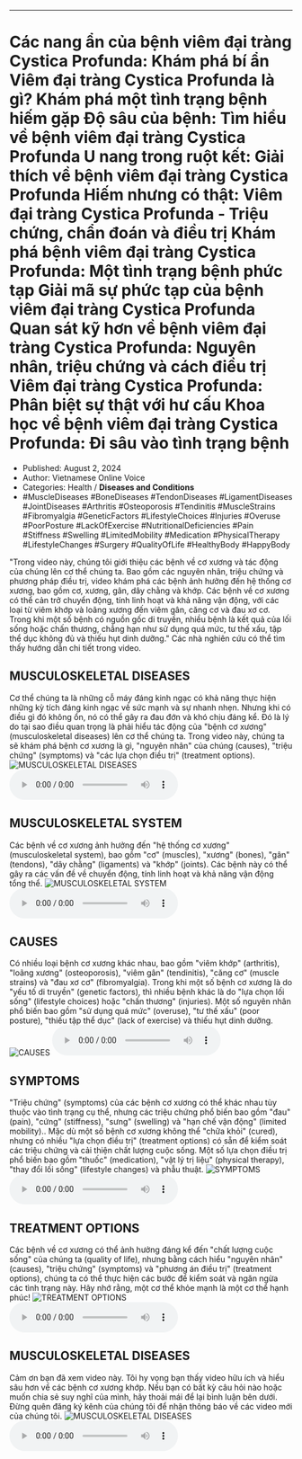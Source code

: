 
---

# Các nang ẩn của bệnh viêm đại tràng Cystica Profunda: Khám phá bí ẩn Viêm đại tràng Cystica Profunda là gì? Khám phá một tình trạng bệnh hiếm gặp Độ sâu của bệnh: Tìm hiểu về bệnh viêm đại tràng Cystica Profunda U nang trong ruột kết: Giải thích về bệnh viêm đại tràng Cystica Profunda Hiếm nhưng có thật: Viêm đại tràng Cystica Profunda - Triệu chứng, chẩn đoán và điều trị Khám phá bệnh viêm đại tràng Cystica Profunda: Một tình trạng bệnh phức tạp Giải mã sự phức tạp của bệnh viêm đại tràng Cystica Profunda Quan sát kỹ hơn về bệnh viêm đại tràng Cystica Profunda: Nguyên nhân, triệu chứng và cách điều trị Viêm đại tràng Cystica Profunda: Phân biệt sự thật với hư cấu Khoa học về bệnh viêm đại tràng Cystica Profunda: Đi sâu vào tình trạng bệnh

- Published: August 2, 2024
- Author: Vietnamese Online Voice
- Categories: Health / **Diseases and Conditions**
- #MuscleDiseases #BoneDiseases #TendonDiseases #LigamentDiseases #JointDiseases #Arthritis #Osteoporosis #Tendinitis #MuscleStrains #Fibromyalgia #GeneticFactors #LifestyleChoices #Injuries #Overuse #PoorPosture #LackOfExercise #NutritionalDeficiencies #Pain #Stiffness #Swelling #LimitedMobility #Medication #PhysicalTherapy #LifestyleChanges #Surgery #QualityOfLife #HealthyBody #HappyBody

"Trong video này, chúng tôi giới thiệu các bệnh về cơ xương và tác động của chúng lên cơ thể chúng ta. Bao gồm các nguyên nhân, triệu chứng và phương pháp điều trị, video khám phá các bệnh ảnh hưởng đến hệ thống cơ xương, bao gồm cơ, xương, gân, dây chằng và khớp. Các bệnh về cơ xương có thể cản trở chuyển động, tính linh hoạt và khả năng vận động, với các loại từ viêm khớp và loãng xương đến viêm gân, căng cơ và đau xơ cơ. Trong khi một số bệnh có nguồn gốc di truyền, nhiều bệnh là kết quả của lối sống hoặc chấn thương, chẳng hạn như sử dụng quá mức, tư thế xấu, tập thể dục không đủ và thiếu hụt dinh dưỡng." Các nhà nghiên cứu có thể tìm thấy hướng dẫn chi tiết trong video.


## MUSCULOSKELETAL DISEASES

Cơ thể chúng ta là những cỗ máy đáng kinh ngạc có khả năng thực hiện những kỳ tích đáng kinh ngạc về sức mạnh và sự nhanh nhẹn. Nhưng khi có điều gì đó không ổn, nó có thể gây ra đau đớn và khó chịu đáng kể. Đó là lý do tại sao điều quan trọng là phải hiểu tác động của "bệnh cơ xương" (musculoskeletal diseases) lên cơ thể chúng ta. Trong video này, chúng ta sẽ khám phá bệnh cơ xương là gì, "nguyên nhân" của chúng (causes), "triệu chứng" (symptoms) và "các lựa chọn điều trị" (treatment options).
![MUSCULOSKELETAL DISEASES](https://http-archiver-apis-production-80.schnworks.com/storage/images/transitions/2024-08-02/transition--4906906115-Montserrat-SemiBold-1A237E.jpg)
<audio controls>
    <source src="https://http-archiver-apis-production-80.schnworks.com/storage/storage/audio/file-4497008201.mp3" type="audio/mpeg">
</audio>



## MUSCULOSKELETAL SYSTEM

Các bệnh về cơ xương ảnh hưởng đến "hệ thống cơ xương" (musculoskeletal system), bao gồm "cơ" (muscles), "xương" (bones), "gân" (tendons), "dây chằng" (ligaments) và "khớp" (joints). Các bệnh này có thể gây ra các vấn đề về chuyển động, tính linh hoạt và khả năng vận động tổng thể.
![MUSCULOSKELETAL SYSTEM](https://http-archiver-apis-production-80.schnworks.com/storage/images/transitions/2024-08-02/transition-4352562137-Montserrat-Black-9C27B0.jpg)
<audio controls>
    <source src="https://http-archiver-apis-production-80.schnworks.com/storage/storage/audio/file-29408639688.mp3" type="audio/mpeg">
</audio>



## CAUSES

Có nhiều loại bệnh cơ xương khác nhau, bao gồm "viêm khớp" (arthritis), "loãng xương" (osteoporosis), "viêm gân" (tendinitis), "căng cơ" (muscle strains) và "đau xơ cơ" (fibromyalgia). Trong khi một số bệnh cơ xương là do "yếu tố di truyền" (genetic factors), thì nhiều bệnh khác là do "lựa chọn lối sống" (lifestyle choices) hoặc "chấn thương" (injuries). Một số nguyên nhân phổ biến bao gồm "sử dụng quá mức" (overuse), "tư thế xấu" (poor posture), "thiếu tập thể dục" (lack of exercise) và thiếu hụt dinh dưỡng.
![CAUSES](https://http-archiver-apis-production-80.schnworks.com/storage/images/transitions/2024-08-02/transition--47728586921-Montserrat-Black-004895.jpg)
<audio controls>
    <source src="https://http-archiver-apis-production-80.schnworks.com/storage/storage/audio/file-14098925533.mp3" type="audio/mpeg">
</audio>



## SYMPTOMS

"Triệu chứng" (symptoms) của các bệnh cơ xương có thể khác nhau tùy thuộc vào tình trạng cụ thể, nhưng các triệu chứng phổ biến bao gồm "đau" (pain), "cứng" (stiffness), "sưng" (swelling) và "hạn chế vận động" (limited mobility).. Mặc dù một số bệnh cơ xương không thể "chữa khỏi" (cured), nhưng có nhiều "lựa chọn điều trị" (treatment options) có sẵn để kiểm soát các triệu chứng và cải thiện chất lượng cuộc sống. Một số lựa chọn điều trị phổ biến bao gồm "thuốc" (medication), "vật lý trị liệu" (physical therapy), "thay đổi lối sống" (lifestyle changes) và phẫu thuật.
![SYMPTOMS](https://http-archiver-apis-production-80.schnworks.com/storage/images/transitions/2024-08-02/transition--65243825987-Montserrat-Regular-1A237E.jpg)
<audio controls>
    <source src="https://http-archiver-apis-production-80.schnworks.com/storage/storage/audio/file-10178988799.mp3" type="audio/mpeg">
</audio>



## TREATMENT OPTIONS

Các bệnh về cơ xương có thể ảnh hưởng đáng kể đến "chất lượng cuộc sống" của chúng ta (quality of life), nhưng bằng cách hiểu "nguyên nhân" (causes), "triệu chứng" (symptoms) và "phương án điều trị" (treatment options), chúng ta có thể thực hiện các bước để kiểm soát và ngăn ngừa các tình trạng này. Hãy nhớ rằng, một cơ thể khỏe mạnh là một cơ thể hạnh phúc!
![TREATMENT OPTIONS](https://http-archiver-apis-production-80.schnworks.com/storage/images/transitions/2024-08-02/transition-12365679973-Montserrat-Medium-512DA8.jpg)
<audio controls>
    <source src="https://http-archiver-apis-production-80.schnworks.com/storage/storage/audio/file-34229802412.mp3" type="audio/mpeg">
</audio>



## MUSCULOSKELETAL DISEASES

Cảm ơn bạn đã xem video này. Tôi hy vọng bạn thấy video hữu ích và hiểu sâu hơn về các bệnh cơ xương khớp. Nếu bạn có bất kỳ câu hỏi nào hoặc muốn chia sẻ suy nghĩ của mình, hãy thoải mái để lại bình luận bên dưới. Đừng quên đăng ký kênh của chúng tôi để nhận thông báo về các video mới của chúng tôi.
![MUSCULOSKELETAL DISEASES](https://http-archiver-apis-production-80.schnworks.com/storage/images/transitions/2024-08-02/transition-28419650003-Montserrat-ExtraBold-512DA8.jpg)
<audio controls>
    <source src="https://http-archiver-apis-production-80.schnworks.com/storage/storage/audio/file-28619982156.mp3" type="audio/mpeg">
</audio>

